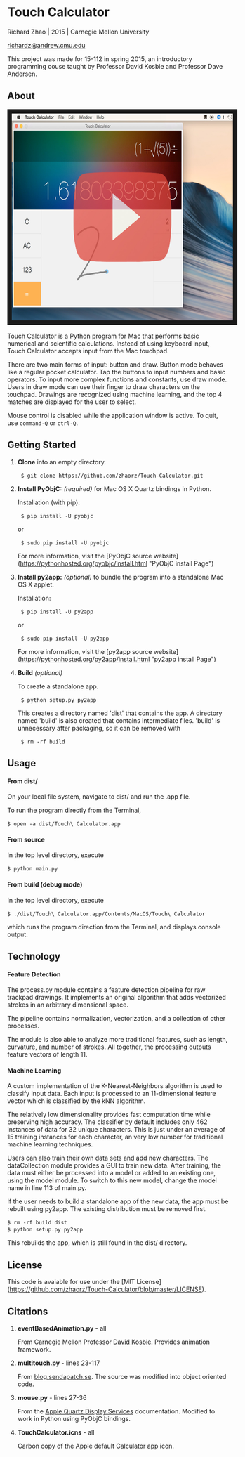 # Touch Calculator

Richard Zhao | 2015 | Carnegie Mellon University

richardz@andrew.cmu.edu

This project was made for 15-112 in spring 2015, an introductory programming
couse taught by Professor David Kosbie and Professor Dave Andersen.

## About

<a href="http://www.youtube.com/watch?feature=player_embedded&v=9xGWnnozi-M&feature=youtu.be
" target="_blank"><img src="https://raw.githubusercontent.com/zhaorz/Touch-Calculator/master/graphics/screenshot.jpg" 
alt="Touch Calculator Video" width="660" height="471" border="10" /></a>

Touch Calculator is a Python program for Mac that performs basic numerical and
scientific calculations. Instead of using keyboard input, Touch Calculator
accepts input from the Mac touchpad.

There are two main forms of input: button and draw. Button mode behaves like a
regular pocket calculator. Tap the buttons to input numbers and basic operators.
To input more complex functions and constants, use draw mode. Users in draw mode
can use their finger to draw characters on the touchpad. Drawings are recognized
using machine learning, and the top 4 matches are displayed for the user to
select.

Mouse control is disabled while the application window is active. To quit, use
`command-Q` or `ctrl-Q`.

## Getting Started

1. **Clone** into an empty directory.
    
        $ git clone https://github.com/zhaorz/Touch-Calculator.git

2. **Install PyObjC:** *(required)* for Mac OS X Quartz bindings in Python.

    Installation (with pip):

        $ pip install -U pyobjc

    or 

        $ sudo pip install -U pyobjc

    For more information, visit the [PyObjC source website]
    (https://pythonhosted.org/pyobjc/install.html "PyObjC install Page")

3. **Install py2app:** *(optional)* to bundle the program into a standalone Mac
OS X applet.
	   
    Installation:

        $ pip install -U py2app

    or

        $ sudo pip install -U py2app
	
    For more information, visit the [py2app source website]
    (https://pythonhosted.org/py2app/install.html "py2app install Page")

4. **Build** *(optional)*

    To create a standalone app.

        $ python setup.py py2app

    This creates a directory named 'dist' that contains the app. A directory
    named 'build' is also created that contains intermediate files. 'build' is
    unnecessary after packaging, so it can be removed with

        $ rm -rf build

## Usage

#### From dist/

On your local file system, navigate to dist/ and run the .app file.

To run the program directly from the Terminal,

    $ open -a dist/Touch\ Calculator.app

#### From source

In the top level directory, execute

    $ python main.py

#### From build (debug mode)

In the top level directory, execute

    $ ./dist/Touch\ Calculator.app/Contents/MacOS/Touch\ Calculator

which runs the program direction from the Terminal, and displays console
output.

## Technology

#### Feature Detection

The process.py module contains a feature detection pipeline for raw trackpad
drawings. It implements an original algorithm that adds vectorized strokes
in an arbitrary dimensional space.

The pipeline contains normalization, vectorization, and a collection of
other processes.

The module is also able to analyze more traditional features, such as
length, curvature, and number of strokes. All together, the processing
outputs feature vectors of length 11.

#### Machine Learning
    
A custom implementation of the K-Nearest-Neighbors algorithm is used to 
classify input data. Each input is processed to an 11-dimensional feature
vector which is classified by the kNN algorithm.

The relatively low dimensionality provides fast computation time while
preserving high accuracy. The classifier by default includes only 462
instances of data for 32 unique characters. This is just under an average
of 15 training instances for each character, an very low number for
traditional machine learning techniques.

Users can also train their own data sets and add new characters. The
dataCollection module provides a GUI to train new data. After training,
the data must either be processed into a model or added to an existing one,
using the model module. To switch to this new model, change the model name
in line 113 of main.py.

If the user needs to build a standalone app of the new data, the app must
be rebuilt using py2app. The existing distribution must be removed first.

    $ rm -rf build dist
    $ python setup.py py2app

This rebuilds the app, which is still found in the dist/ directory.

## License

This code is avaiable for use under the [MIT License]
(https://github.com/zhaorz/Touch-Calculator/blob/master/LICENSE).

## Citations

1. **eventBasedAnimation.py** - all

    From Carnegie Mellon Professor <a
    href="http://www.cs.cmu.edu/~112/notes/eventBasedAnimation.py">David Kosbie</a>.
    Provides animation framework.

2.  **multitouch.py** - lines 23-117 

    From <a href="http://blog.sendapatch.se/2009/november/macbook-multitouch-in-python.html">blog.sendapatch.se</a>. 
    The source was modified into object oriented code.

3.  **mouse.py** - lines 27-36

    From the <a
    href="https://developer.apple.com/library/mac/documentation/GraphicsImaging/Conceptual/QuartzDisplayServicesConceptual/Articles/MouseCursor.html">Apple Quartz Display Services</a> documentation. 
    Modified to work in Python using PyObjC bindings.

4.  **TouchCalculator.icns** - all

    Carbon copy of the Apple default Calculator app icon.

